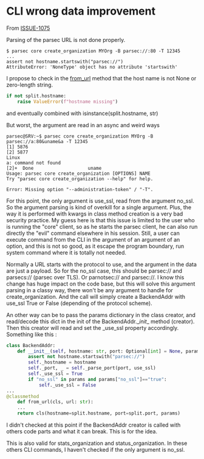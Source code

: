 <!-- Parsec Cloud (https://parsec.cloud) Copyright (c) BUSL-1.1 2016-present Scille SAS -->

# CLI wrong data improvement

From [ISSUE-1075](https://github.com/Scille/parsec-cloud/issues/1075)

Parsing of the parsec URL is not done properly.

```shell
$ parsec core create_organization MYOrg -B parsec://:80 -T 12345
...
assert not hostname.startswith("parsec://")
AttributeError: 'NoneType' object has no attribute 'startswith'

```

I propose to check in the [from_url](https://github.com/Scille/parsec-cloud/blob/0e4e9cb3de402dd551362b07024ac86b3e9711e2/parsec/core/types/backend_address.py#L53) method that the host name is not None or zero-length string.

```python
if not split.hostname:
    raise ValueError(f"hostname missing")
```

and eventually combined with isinstance(split.hostname, str)

But worst, the argument are read in an async and weird ways

```shell
parsec@SRV:~$ parsec core create_organization MYOrg -B parsec://a:80&uname&a -T 12345
[1] 5876
[2] 5877
Linux
a: command not found
[2]+  Done                    uname
Usage: parsec core create_organization [OPTIONS] NAME
Try "parsec core create_organization --help" for help.

Error: Missing option "--administration-token" / "-T".

```

For this point, the only argument is use_ssl, read from the argument no_ssl. So the argument parsing is kind of overkill for a single argument. Plus, the way it is performed with kwargs in class method creation is a very bad security practice. My guess here is that this issue is limited to the user who is running the "core" client, so as he starts the parsec client, he can also run directly the "evil" command elsewhere in his session. Still, a user can execute command from the CLI in the argument of an argument of an option, and this is not so good, as it escape the program boundary, run system command where it is totally not needed.

Normally a URL starts with the protocol to use, and the argument in the data are just a payload. So for the no_ssl case, this should be parsec:// and parsecs:// (parsec over TLS). Or parnotsec:// and parsec://. I know this change has huge impact on the code base, but this will solve this argument parsing in a classy way, there won't be any argument to handle for create_organization. And the call will simply create a BackendAddr with use_ssl True or False (depending of the protocol scheme).

An other way can be to pass the params dictionary in the class creator, and read/decode this dict in the init of the BackendAddr.\__init__ method (creator). Then this creator will read and set the _use_ssl property accordingly.
Something like this :

```python
class BackendAddr:
    def __init__(self, hostname: str, port: Optional[int] = None, params={}):
        assert not hostname.startswith("parsec://")
        self._hostname = hostname
        self._port, _ = self._parse_port(port, use_ssl)
        self._use_ssl = True
        if "no_ssl" in params and params["no_ssl"]=="true":
            self._use_ssl = False
...
@classmethod
    def from_url(cls, url: str):
    ...
    return cls(hostname=split.hostname, port=split.port, params)
```

I didn't checked at this point if the BackendAddr creator is called with others code parts and what it can break. This is for the idea.

This is also valid for stats_organization and status_organization. In these others CLI commands,  I haven't checked  if the only argument is no_ssl.
